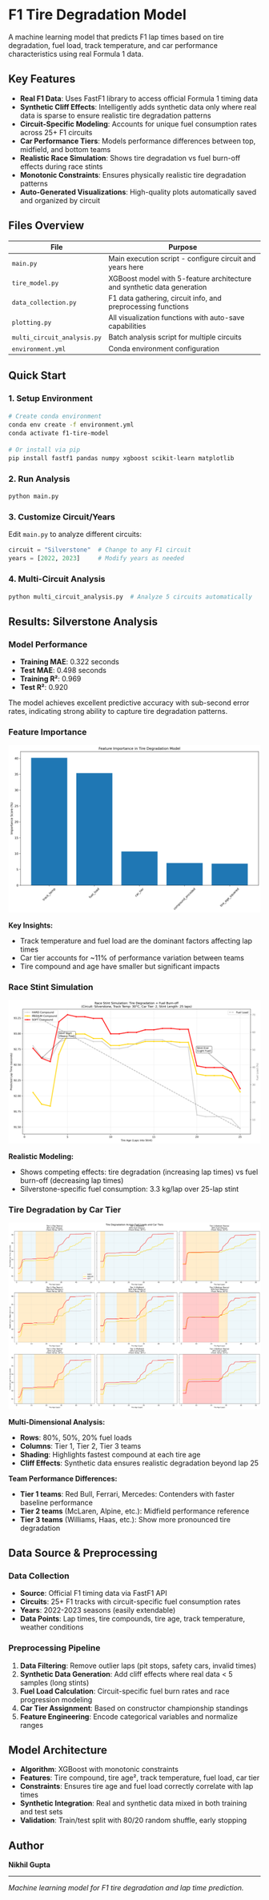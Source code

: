 # F1 Tire Degradation Model

A machine learning model that predicts F1 lap times based on tire degradation, fuel load, track temperature, and car performance characteristics using real Formula 1 data.

## Key Features

- **Real F1 Data**: Uses FastF1 library to access official Formula 1 timing data
- **Synthetic Cliff Effects**: Intelligently adds synthetic data only where real data is sparse to ensure realistic tire degradation patterns
- **Circuit-Specific Modeling**: Accounts for unique fuel consumption rates across 25+ F1 circuits
- **Car Performance Tiers**: Models performance differences between top, midfield, and bottom teams
- **Realistic Race Simulation**: Shows tire degradation vs fuel burn-off effects during race stints
- **Monotonic Constraints**: Ensures physically realistic tire degradation patterns
- **Auto-Generated Visualizations**: High-quality plots automatically saved and organized by circuit

## Files Overview

| File | Purpose |
|------|---------|
| `main.py` | Main execution script - configure circuit and years here |
| `tire_model.py` | XGBoost model with 5-feature architecture and synthetic data generation |
| `data_collection.py` | F1 data gathering, circuit info, and preprocessing functions |
| `plotting.py` | All visualization functions with auto-save capabilities |
| `multi_circuit_analysis.py` | Batch analysis script for multiple circuits |
| `environment.yml` | Conda environment configuration |

## Quick Start

### 1. Setup Environment
```bash
# Create conda environment
conda env create -f environment.yml
conda activate f1-tire-model

# Or install via pip
pip install fastf1 pandas numpy xgboost scikit-learn matplotlib
```

### 2. Run Analysis
```bash
python main.py
```

### 3. Customize Circuit/Years
Edit `main.py` to analyze different circuits:
```python
circuit = "Silverstone"  # Change to any F1 circuit
years = [2022, 2023]     # Modify years as needed
```

### 4. Multi-Circuit Analysis
```bash
python multi_circuit_analysis.py  # Analyze 5 circuits automatically
```

## Results: Silverstone Analysis

### Model Performance
- **Training MAE**: 0.322 seconds
- **Test MAE**: 0.498 seconds  
- **Training R²**: 0.969
- **Test R²**: 0.920

The model achieves excellent predictive accuracy with sub-second error rates, indicating strong ability to capture tire degradation patterns.

### Feature Importance
![Feature Importance](plots/Silverstone/feature_importance.png)

**Key Insights:**
- Track temperature and fuel load are the dominant factors affecting lap times
- Car tier accounts for ~11% of performance variation between teams
- Tire compound and age have smaller but significant impacts

### Race Stint Simulation
![Race Stint Simulation](plots/Silverstone/race_stint_simulation.png)

**Realistic Modeling:**
- Shows competing effects: tire degradation (increasing lap times) vs fuel burn-off (decreasing lap times)
- Silverstone-specific fuel consumption: 3.3 kg/lap over 25-lap stint

### Tire Degradation by Car Tier
![Tire Degradation Curves](plots/Silverstone/tire_degradation_curves.png)

**Multi-Dimensional Analysis:**
- **Rows**: 80%, 50%, 20% fuel loads
- **Columns**: Tier 1, Tier 2, Tier 3 teams
- **Shading**: Highlights fastest compound at each tire age
- **Cliff Effects**: Synthetic data ensures realistic degradation beyond lap 25

**Team Performance Differences:**
- **Tier 1 teams**: Red Bull, Ferrari, Mercedes: Contenders with faster baseline performance
- **Tier 2 teams** (McLaren, Alpine, etc.): Midfield performance reference
- **Tier 3 teams** (Williams, Haas, etc.): Show more pronounced tire degradation

## Data Source & Preprocessing

### Data Collection
- **Source**: Official F1 timing data via FastF1 API
- **Circuits**: 25+ F1 tracks with circuit-specific fuel consumption rates
- **Years**: 2022-2023 seasons (easily extendable)
- **Data Points**: Lap times, tire compounds, tire age, track temperature, weather conditions

### Preprocessing Pipeline
1. **Data Filtering**: Remove outlier laps (pit stops, safety cars, invalid times)
2. **Synthetic Data Generation**: Add cliff effects where real data < 5 samples (long stints)
3. **Fuel Load Calculation**: Circuit-specific fuel burn rates and race progression modeling
4. **Car Tier Assignment**: Based on constructor championship standings
5. **Feature Engineering**: Encode categorical variables and normalize ranges

## Model Architecture

- **Algorithm**: XGBoost with monotonic constraints
- **Features**: Tire compound, tire age², track temperature, fuel load, car tier
- **Constraints**: Ensures tire age and fuel load correctly correlate with lap times
- **Synthetic Integration**: Real and synthetic data mixed in both training and test sets
- **Validation**: Train/test split with 80/20 random shuffle, early stopping

## Author

**Nikhil Gupta**

---

*Machine learning model for F1 tire degradation and lap time prediction.*